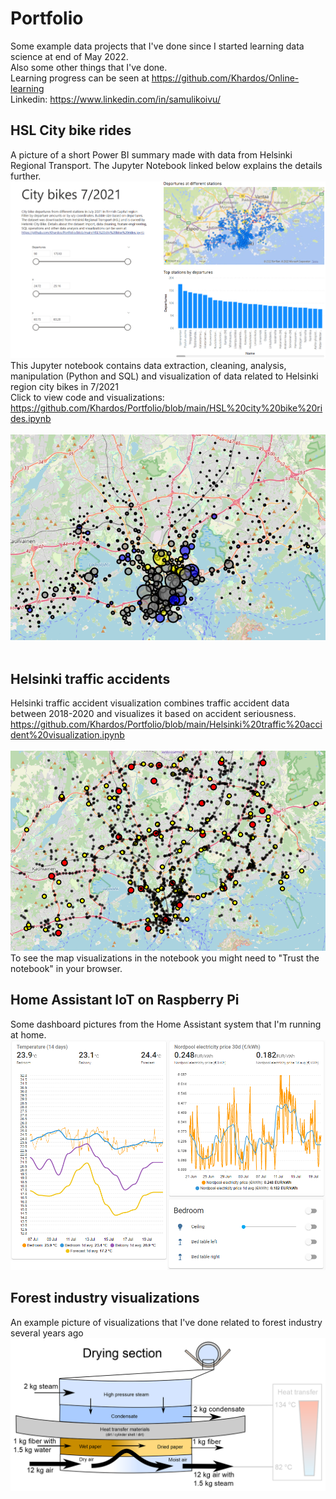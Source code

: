 # Portfolio
Some example data projects that I've done since I started learning data science at end of May 2022. <br>
Also some other things that I've done. <br>
Learning progress can be seen at https://github.com/Khardos/Online-learning <br>
Linkedin: https://www.linkedin.com/in/samulikoivu/
<br>
## HSL City bike rides
A picture of a short Power BI summary made with data from Helsinki Regional Transport. The Jupyter Notebook linked below explains the details further. 
![](https://github.com/Khardos/Portfolio/blob/main/Powerbi.PNG)
This Jupyter notebook contains data extraction, cleaning, analysis, manipulation (Python and SQL) and visualization of data related to Helsinki region city bikes in 7/2021 <br>
Click to view code and visualizations: <br>
https://github.com/Khardos/Portfolio/blob/main/HSL%20city%20bike%20rides.ipynb <br>
<br>
![](https://github.com/Khardos/Portfolio/blob/main/City_bike_rides.PNG) <br>
<br>
## Helsinki traffic accidents
Helsinki traffic accident visualization combines traffic accident data between 2018-2020 and visualizes it based on accident seriousness. <br>
https://github.com/Khardos/Portfolio/blob/main/Helsinki%20traffic%20accident%20visualization.ipynb <br>
<br>
![](https://github.com/Khardos/Portfolio/blob/main/Traffic_accidents.PNG) <br>
To see the map visualizations in the notebook you might need to "Trust the notebook" in your browser.
## Home Assistant IoT on Raspberry Pi
Some dashboard pictures from the Home Assistant system that I'm running at home.
![](https://github.com/Khardos/Portfolio/blob/main/Homeassistant3.png) <br>
## Forest industry visualizations
An example picture of visualizations that I've done related to forest industry several years ago
![](https://github.com/Khardos/Portfolio/blob/main/drying%20section.png) <br>

